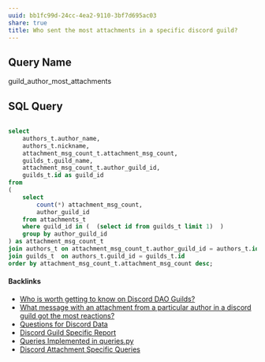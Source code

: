 ```yaml
---
uuid: bb1fc99d-24cc-4ea2-9110-3bf7d695ac03
share: true
title: Who sent the most attachments in a specific discord guild?
---
```

## Query Name

guild_author_most_attachments

## SQL Query

``` SQL

select
	authors_t.author_name,
	authors_t.nickname,
	attachment_msg_count_t.attachment_msg_count,
	guilds_t.guild_name,
	attachment_msg_count_t.author_guild_id,
	guilds_t.id as guild_id
from
(
	select 
		count(*) attachment_msg_count,
		author_guild_id
	from attachments_t
	where guild_id in (  (select id from guilds_t limit 1)  )
	group by author_guild_id
) as attachment_msg_count_t
join authors_t on attachment_msg_count_t.author_guild_id = authors_t.id
join guilds_t  on authors_t.guild_id = guilds_t.id
order by attachment_msg_count_t.attachment_msg_count desc;

```

#### Backlinks

* [Who is worth getting to know on Discord DAO Guilds?](/315a04ff-5358-4d9f-840e-09c7ab7ea1a2)
* [What message with an attachment from a particular author in a discord guild got the most reactions?](/2c19f286-32de-4f5e-94f0-98d6eae21492)
* [Questions for Discord Data](/46abc67b-bbe7-4800-82f5-f08d4c457ef0)
* [Discord Guild Specific Report](/a41f63f6-9eaf-41bb-8e62-e47ffa29cb92)
* [Queries Implemented in queries.py](/3a44d50b-0280-42f8-8fa0-6c15d4ffe161)
* [Discord Attachment Specific Queries](/22a67f4a-9b9d-45c8-a731-ab493e0a8b7b)